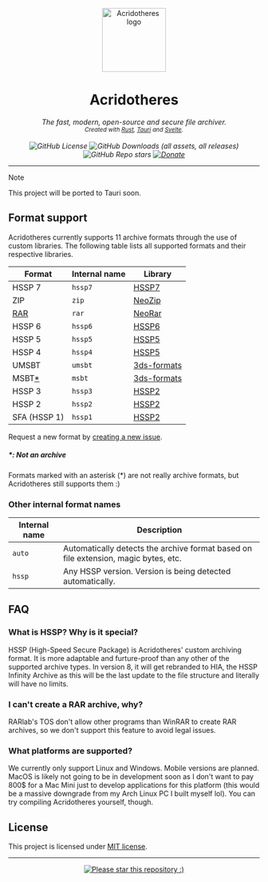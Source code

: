 <p align="center">
  <img src="https://acridotheres.com/favicon.png" height="128" alt="Acridotheres logo">
</p>
<h1 align="center">
  Acridotheres
</h1>
<p align="center"><i>
  The fast, modern, open-source and secure file archiver.<br>
  <sub>
    Created with <a href="https://github.com/rust-lang/rust#readme">Rust</a>, <a href="https://github.com/tauri-apps/tauri#readme">Tauri</a> and <a href="https://github.com/sveltejs/svelte#readme">Svelte</a>.
  </sub>
  <br><br>
  <img alt="GitHub License" src="https://img.shields.io/github/license/acridotheres/acridotheres">
  <img alt="GitHub Downloads (all assets, all releases)" src="https://img.shields.io/github/downloads/acridotheres/acridotheres/total">
  <img alt="GitHub Repo stars" src="https://img.shields.io/github/stars/acridotheres/acridotheres?style=flat">
  <a href="https://ko-fi.com/le0_x8"><img alt="Donate" src="https://img.shields.io/badge/donate-080?logo=ko-fi&logoColor=fff"></a>
</i></p>

---

> [!NOTE]  
> This project will be ported to Tauri soon.

## Format support

Acridotheres currently supports 11 archive formats through the use of custom libraries. The following table lists all supported formats and their respective libraries.

| Format                                  | Internal name | Library                                                    |
| --------------------------------------- | ------------- | ---------------------------------------------------------- |
| HSSP 7                                  | `hssp7`       | [HSSP7](https://github.com/acridotheres/hssp7)             |
| ZIP                                     | `zip`         | [NeoZip](https://github.com/acridotheres/neozip)           |
| [RAR](#i-cant-create-a-rar-archive-why) | `rar`         | [NeoRar](https://github.com/acridotheres/neorar)           |
| HSSP 6                                  | `hssp6`       | [HSSP6](https://github.com/acridotheres/hssp6)             |
| HSSP 5                                  | `hssp5`       | [HSSP5](https://github.com/acridotheres/hssp5)             |
| HSSP 4                                  | `hssp4`       | [HSSP5](https://github.com/acridotheres/hssp5)             |
| UMSBT                                   | `umsbt`       | [3ds-formats](https://github.com/acridotheres/3ds-formats) |
| MSBT[\*](#-not-an-archive)              | `msbt`        | [3ds-formats](https://github.com/acridotheres/3ds-formats) |
| HSSP 3                                  | `hssp3`       | [HSSP2](https://github.com/acridotheres/hssp2)             |
| HSSP 2                                  | `hssp2`       | [HSSP2](https://github.com/acridotheres/hssp2)             |
| SFA (HSSP 1)                            | `hssp1`       | [HSSP2](https://github.com/acridotheres/hssp2)             |

Request a new format by [creating a new issue](https://github.com/acridotheres/core/issues/new?assignees=Le0X8&labels=format+request&projects=&template=format-request.md&title=Format+support%3A+%3CNAME%3E).

##### \*: Not an archive

Formats marked with an asterisk (\*) are not really archive formats, but Acridotheres still supports them :)

### Other internal format names

| Internal name | Description                                                                         |
| ------------- | ----------------------------------------------------------------------------------- |
| `auto`        | Automatically detects the archive format based on file extension, magic bytes, etc. |
| `hssp`        | Any HSSP version. Version is being detected automatically.                          |

## FAQ

### What is HSSP? Why is it special?

HSSP (High-Speed Secure Package) is Acridotheres' custom archiving format. It is more adaptable and furture-proof than any other of the supported archive types. In version 8, it will get rebranded to HIA, the HSSP Infinity Archive as this will be the last update to the file structure and literally will have no limits.

### I can't create a RAR archive, why?

RARlab's TOS don't allow other programs than WinRAR to create RAR archives, so we don't support this feature to avoid legal issues.

### What platforms are supported?

We currently only support Linux and Windows. Mobile versions are planned. MacOS is likely not going to be in development soon as I don't want to pay 800$ for a Mac Mini just to develop applications for this platform (this would be a massive downgrade from my Arch Linux PC I built myself lol). You can try compiling Acridotheres yourself, though.

## License

This project is licensed under [MIT license](LICENSE).

---

<p align="center">
  <a href="#start-of-content">
    <img src="https://banner.acridotheres.com/star.jpg" alt="Please star this repository :)">
  </a>
</p>
